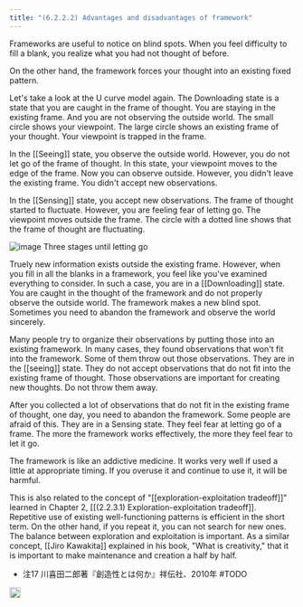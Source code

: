 ```yaml
---
title: "(6.2.2.2) Advantages and disadvantages of framework"
---
```


Frameworks are useful to notice on blind spots. When you feel difficulty to fill a blank, you realize what you had not thought of before.

On the other hand, the framework forces your thought into an existing fixed pattern.

Let's take a look at the U curve model again. The Downloading state is a state that you are caught in the frame of thought. You are staying in the existing frame. And you are not observing the outside world. The small circle shows your viewpoint. The large circle shows an existing frame of your thought. Your viewpoint is trapped in the frame.

In the [[Seeing]] state, you observe the outside world. However, you do not let go of the frame of thought. In this state, your viewpoint moves to the edge of the frame. Now you can observe outside. However, you didn't leave the existing frame. You didn't accept new observations.

In the [[Sensing]] state, you accept new observations. The frame of thought started to fluctuate. However, you are feeling fear of letting go. The viewpoint moves outside the frame. The circle with a dotted line shows that the frame of thought are fluctuating.

![image](https://gyazo.com/590c4c02e54c0be98e408bd237ed6d68/thumb/1000)
Three stages until letting go

Truely new information exists outside the existing frame. However, when you fill in all the blanks in a framework, you feel like you've examined everything to consider. In such a case, you are in a [[Downloading]] state.  You are caught in the thought of the framework and do not properly observe the outside world. The framework makes a new blind spot. Sometimes you need to abandon the framework and observe the world sincerely.

Many people try to organize their observations by putting those into an existing framework. In many cases, they found observations that won't fit into the framework. Some of them throw out those observations. They are in the [[seeing]] state. They do not accept observations that do not fit into the existing frame of thought. Those observations are important for creating new thoughts. Do not throw them away.

After you collected a lot of observations that do not fit in the existing frame of thought, one day, you need to abandon the framework. Some people are afraid of this. They are in a Sensing state. They feel fear at letting go of a frame. The more the framework works effectively, the more they feel fear to let it go.

The framework is like an addictive medicine. It works very well if used a little at appropriate timing. If you overuse it and continue to use it, it will be harmful.

This is also related to the concept of "[[exploration-exploitation tradeoff]]" learned in Chapter 2, [[(2.2.3.1) Exploration-exploitation tradeoff]]. Repetitive use of existing well-functioning patterns is efficient in the short term. On the other hand, if you repeat it, you can not search for new ones. The balance between exploration and exploitation is important. As a similar concept, [[Jiro Kawakita]] explained in his book, "What is creativity," that it is important to make maintenance and creation a half by half.

- 注17 川喜田二郎著『創造性とは何か』祥伝社、2010年  #TODO

<img src='https://scrapbox.io/api/pages/nishio-en/en/icon' alt='en.icon' height="19.5"/>